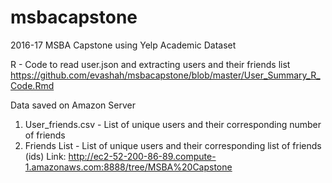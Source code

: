 # msbacapstone
2016-17 MSBA Capstone using Yelp Academic Dataset

R - Code to read user.json and extracting users and their friends list
https://github.com/evashah/msbacapstone/blob/master/User_Summary_R_Code.Rmd

Data saved on Amazon Server
1) User_friends.csv - List of unique users and their corresponding number of friends
2) Friends List - List of unique users and their corresponding list of friends (ids)
Link: http://ec2-52-200-86-89.compute-1.amazonaws.com:8888/tree/MSBA%20Capstone


